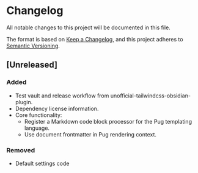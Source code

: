 # Changelog

All notable changes to this project will be documented in this file.

The format is based on [Keep a Changelog](https://keepachangelog.com/en/1.0.0/),
and this project adheres to
[Semantic Versioning](https://semver.org/spec/v2.0.0.html).

<!-- #### Subheading order reference -->
<!-- -   `Added` -->
<!-- -   `Changed` -->
<!-- -   `Deprecated` -->
<!-- -   `Removed` -->
<!-- -   `Fixed` -->
<!-- -   `Security` -->

## [Unreleased]

### Added

- Test vault and release workflow from unofficial-tailwindcss-obsidian-plugin.
- Dependency license information.
- Core functionality:
  - Register a Markdown code block processor for the Pug templating language.
  - Use document frontmatter in Pug rendering context.

### Removed

- Default settings code

<!-- [unreleased]: -->
<!--   https://github.com/nicholas-wilcox/unofficial-tailwindcss-obsidian-plugin/compare/0.1.0...HEAD -->
<!-- [0.1.0]: -->
<!--   https://github.com/nicholas-wilcox/unofficial-tailwindcss-obsidian-plugin/releases/tag/0.1.0 -->
